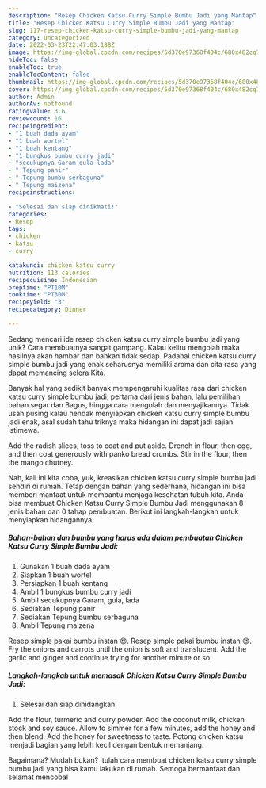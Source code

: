 ```yaml
---
description: "Resep Chicken Katsu Curry Simple Bumbu Jadi yang Mantap"
title: "Resep Chicken Katsu Curry Simple Bumbu Jadi yang Mantap"
slug: 117-resep-chicken-katsu-curry-simple-bumbu-jadi-yang-mantap
category: Uncategorized
date: 2022-03-23T22:47:03.188Z
image: https://img-global.cpcdn.com/recipes/5d370e97368f404c/680x482cq70/chicken-katsu-curry-simple-bumbu-jadi-foto-resep-utama.jpg
hideToc: false
enableToc: true
enableTocContent: false
thumbnail: https://img-global.cpcdn.com/recipes/5d370e97368f404c/680x482cq70/chicken-katsu-curry-simple-bumbu-jadi-foto-resep-utama.jpg
cover: https://img-global.cpcdn.com/recipes/5d370e97368f404c/680x482cq70/chicken-katsu-curry-simple-bumbu-jadi-foto-resep-utama.jpg
author: Admin
authorAv: notfound
ratingvalue: 3.6
reviewcount: 16
recipeingredient:
- "1 buah dada ayam"
- "1 buah wortel"
- "1 buah kentang"
- "1 bungkus bumbu curry jadi"
- "secukupnya Garam gula lada"
- " Tepung panir"
- " Tepung bumbu serbaguna"
- " Tepung maizena"
recipeinstructions:

- "Selesai dan siap dinikmati!"
categories:
- Resep
tags:
- chicken
- katsu
- curry

katakunci: chicken katsu curry 
nutrition: 113 calories
recipecuisine: Indonesian
preptime: "PT10M"
cooktime: "PT30M"
recipeyield: "3"
recipecategory: Dinner

---
```





Sedang mencari ide resep chicken katsu curry simple bumbu jadi yang unik? Cara membuatnya sangat gampang. Kalau keliru mengolah maka hasilnya akan hambar dan bahkan tidak sedap. Padahal chicken katsu curry simple bumbu jadi yang enak seharusnya memiliki aroma dan cita rasa yang dapat memancing selera Kita.





Banyak hal yang sedikit banyak mempengaruhi kualitas rasa dari chicken katsu curry simple bumbu jadi, pertama dari jenis bahan, lalu pemilihan bahan segar dan Bagus, hingga cara mengolah dan menyajikannya. Tidak usah pusing kalau hendak menyiapkan chicken katsu curry simple bumbu jadi enak,      asal sudah tahu triknya maka hidangan ini dapat jadi sajian istimewa.














Add the radish slices, toss to coat and put aside. Drench in flour, then egg, and then coat generously with panko bread crumbs. Stir in the flour, then the mango chutney.






Nah, kali ini kita coba, yuk, kreasikan chicken katsu curry simple bumbu jadi sendiri di rumah. Tetap dengan bahan yang sederhana, hidangan ini bisa memberi manfaat untuk membantu menjaga kesehatan tubuh kita. Anda bisa membuat Chicken Katsu Curry Simple Bumbu Jadi menggunakan 8 jenis bahan dan 0 tahap pembuatan. Berikut ini langkah-langkah untuk menyiapkan hidangannya.

<!--inarticleads1-->

##### Bahan-bahan dan bumbu yang harus ada dalam pembuatan Chicken Katsu Curry Simple Bumbu Jadi:

1. Gunakan 1 buah dada ayam
1. Siapkan 1 buah wortel
1. Persiapkan 1 buah kentang
1. Ambil 1 bungkus bumbu curry jadi
1. Ambil secukupnya Garam, gula, lada
1. Sediakan  Tepung panir
1. Sediakan  Tepung bumbu serbaguna
1. Ambil  Tepung maizena


Resep simple pakai bumbu instan 😍. Resep simple pakai bumbu instan 😍. Fry the onions and carrots until the onion is soft and translucent. Add the garlic and ginger and continue frying for another minute or so. 

<!--inarticleads2-->

##### Langkah-langkah untuk memasak Chicken Katsu Curry Simple Bumbu Jadi:


1. Selesai dan siap dihidangkan!

Add the flour, turmeric and curry powder. Add the coconut milk, chicken stock and soy sauce. Allow to simmer for a few minutes, add the honey and then blend. Add the honey for sweetness to taste. Potong chicken katsu menjadi bagian yang lebih kecil dengan bentuk memanjang. 

Bagaimana? Mudah bukan? Itulah cara membuat chicken katsu curry simple bumbu jadi yang bisa kamu lakukan di rumah. Semoga bermanfaat dan selamat mencoba!
